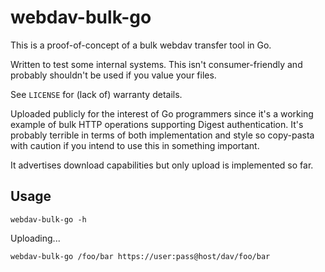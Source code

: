 webdav-bulk-go
==============

This is a proof-of-concept of a bulk webdav transfer tool in Go.

Written to test some internal systems. This isn't consumer-friendly and probably
shouldn't be used if you value your files.

See `LICENSE` for (lack of) warranty details.

Uploaded publicly for the interest of Go programmers since it's a working
example of bulk HTTP operations supporting Digest authentication. It's probably
terrible in terms of both implementation and style so copy-pasta with caution if
you intend to use this in something important.

It advertises download capabilities but only upload is implemented so far.

Usage
-----

`webdav-bulk-go -h`

Uploading...

`webdav-bulk-go /foo/bar https://user:pass@host/dav/foo/bar`
